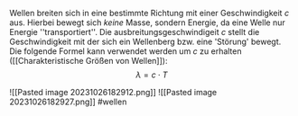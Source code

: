Wellen breiten sich in eine bestimmte Richtung mit einer Geschwindigkeit $c$ aus. Hierbei bewegt sich _keine_ Masse, sondern Energie, da eine Welle nur Energie ''transportiert''. Die ausbreitungsgeschwindigeit $c$ stellt die Geschwindigkeit mit der sich ein Wellenberg bzw. eine 'Störung' bewegt. Die folgende Formel kann verwendet werden um $c$ zu erhalten ([[Charakteristische Größen von Wellen]]):
$$\lambda = c\cdot T$$

![[Pasted image 20231026182912.png]]
![[Pasted image 20231026182927.png]]
#wellen 